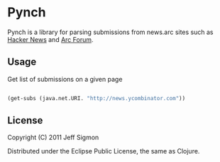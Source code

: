 # Pynch

Pynch is a library for parsing submissions from news.arc sites
such as [Hacker News](http://news.ycombinator.com) and [Arc Forum](http://arclanguage.org/forum).  

## Usage

Get list of submissions on a given page

```clojure

(get-subs (java.net.URI. "http://news.ycombinator.com"))


```



## License

Copyright (C) 2011 Jeff Sigmon

Distributed under the Eclipse Public License, the same as Clojure.
